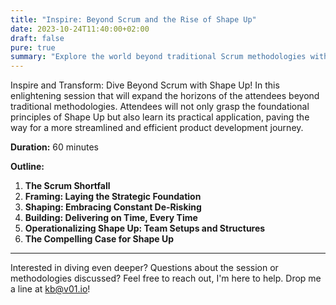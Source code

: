 ```yaml
---
title: "Inspire: Beyond Scrum and the Rise of Shape Up"
date: 2023-10-24T11:40:00+02:00
draft: false
pure: true
summary: "Explore the world beyond traditional Scrum methodologies with Shape Up. Dive deep into its principles, practical applications, and understand its edge in product development."
---
```


Inspire and Transform: Dive Beyond Scrum with Shape Up! In this enlightening session that will expand the horizons of the attendees beyond traditional methodologies. Attendees will not only grasp the foundational principles of Shape Up but also learn its practical application, paving the way for a more streamlined and efficient product development journey.

**Duration:** 60 minutes

**Outline:**

1. **The Scrum Shortfall**
2. **Framing: Laying the Strategic Foundation**
3. **Shaping: Embracing Constant De-Risking**
4. **Building: Delivering on Time, Every Time**
5. **Operationalizing Shape Up: Team Setups and Structures**
6. **The Compelling Case for Shape Up**

---

Interested in diving even deeper? Questions about the session or methodologies discussed? Feel free to reach out, I'm here to help. Drop me a line at [kb@v01.io](mailto:kb@v01.io)!
